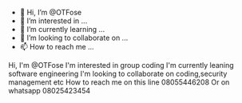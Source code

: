 - 👋 Hi, I’m @OTFose
- 👀 I’m interested in ...
- 🌱 I’m currently learning ...
- 💞️ I’m looking to collaborate on ...
- 📫 How to reach me ...

<!---
OTFose/OTFose is a ✨ special ✨ repository because its `README.md` (this file) appears on your GitHub profile.
You can click the Preview link to take a look at your changes.
--->
Hi, I'm @OTFose
I'm interested in group coding
I'm currently leaning software engineering
I'm looking to collaborate on coding,security management etc
How to reach me on this line 08055446208
Or on whatsapp 08025423454
